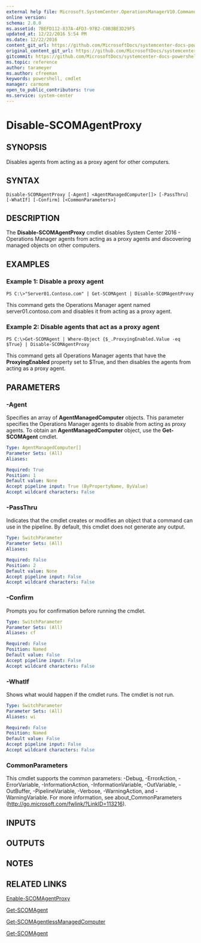 ```yaml
---
external help file: Microsoft.SystemCenter.OperationsManagerV10.Commands.dll-Help.xml
online version: 
schema: 2.0.0
ms.assetid: 7BEFD112-837A-4FD3-97B2-C0B3BE3D29F5
updated_at: 12/22/2016 5:54 PM
ms.date: 12/22/2016
content_git_url: https://github.com/MicrosoftDocs/systemcenter-docs-powershell/blob/master/systemcenter-cmdlets/SystemCenter2016/OperationsManager/vlatest/Disable-SCOMAgentProxy.md
original_content_git_url: https://github.com/MicrosoftDocs/systemcenter-docs-powershell/blob/master/systemcenter-cmdlets/SystemCenter2016/OperationsManager/vlatest/Disable-SCOMAgentProxy.md
gitcommit: https://github.com/MicrosoftDocs/systemcenter-docs-powershell/blob/17c3a51bd892aad46c731d9f381f0704b4815004/systemcenter-cmdlets/SystemCenter2016/OperationsManager/vlatest/Disable-SCOMAgentProxy.md
ms.topic: reference
author: tarameyer
ms.author: cfreeman
keywords: powershell, cmdlet
manager: carmonm
open_to_public_contributors: true
ms.service: system-center
---
```


# Disable-SCOMAgentProxy

## SYNOPSIS
Disables agents from acting as a proxy agent for other computers.

## SYNTAX

```
Disable-SCOMAgentProxy [-Agent] <AgentManagedComputer[]> [-PassThru] [-WhatIf] [-Confirm] [<CommonParameters>]
```

## DESCRIPTION
The **Disable-SCOMAgentProxy** cmdlet disables System Center 2016 - Operations Manager agents from acting as a proxy agents and discovering managed objects on other computers.

## EXAMPLES

### Example 1: Disable a proxy agent
```
PS C:\>"Server01.Contoso.com" | Get-SCOMAgent | Disable-SCOMAgentProxy
```

This command gets the Operations Manager agent named server01.contoso.com and disables it from acting as a proxy agent.

### Example 2: Disable agents that act as a proxy agent
```
PS C:\>Get-SCOMAgent | Where-Object {$_.ProxyingEnabled.Value -eq $True} | Disable-SCOMAgentProxy
```

This command gets all Operations Manager agents that have the **ProxyingEnabled** property set to $True, and then disables the agents from acting as a proxy agent.

## PARAMETERS

### -Agent
Specifies an array of **AgentManagedComputer** objects.
This parameter specifies the Operations Manager agents to disable from acting as proxy agents.
To obtain an **AgentManagedComputer** object, use the **Get-SCOMAgent** cmdlet.

```yaml
Type: AgentManagedComputer[]
Parameter Sets: (All)
Aliases: 

Required: True
Position: 1
Default value: None
Accept pipeline input: True (ByPropertyName, ByValue)
Accept wildcard characters: False
```

### -PassThru
Indicates that the cmdlet creates or modifies an object that a command can use in the pipeline.
By default, this cmdlet does not generate any output.

```yaml
Type: SwitchParameter
Parameter Sets: (All)
Aliases: 

Required: False
Position: 2
Default value: None
Accept pipeline input: False
Accept wildcard characters: False
```

### -Confirm
Prompts you for confirmation before running the cmdlet.

```yaml
Type: SwitchParameter
Parameter Sets: (All)
Aliases: cf

Required: False
Position: Named
Default value: False
Accept pipeline input: False
Accept wildcard characters: False
```

### -WhatIf
Shows what would happen if the cmdlet runs.
The cmdlet is not run.

```yaml
Type: SwitchParameter
Parameter Sets: (All)
Aliases: wi

Required: False
Position: Named
Default value: False
Accept pipeline input: False
Accept wildcard characters: False
```

### CommonParameters
This cmdlet supports the common parameters: -Debug, -ErrorAction, -ErrorVariable, -InformationAction, -InformationVariable, -OutVariable, -OutBuffer, -PipelineVariable, -Verbose, -WarningAction, and -WarningVariable. For more information, see about_CommonParameters (http://go.microsoft.com/fwlink/?LinkID=113216).

## INPUTS

## OUTPUTS

## NOTES

## RELATED LINKS

[Enable-SCOMAgentProxy](xref:SystemCenter2016/OperationsManager/vlatest/Enable-SCOMAgentProxy.md)

[Get-SCOMAgent](xref:SystemCenter2016/OperationsManager/vlatest/Get-SCOMAgent.md)

[Get-SCOMAgentlessManagedComputer](xref:SystemCenter2016/OperationsManager/vlatest/Get-SCOMAgentlessManagedComputer.md)

[Get-SCOMAgent](xref:SystemCenter2016/OperationsManager/vlatest/Get-SCOMAgent.md)

